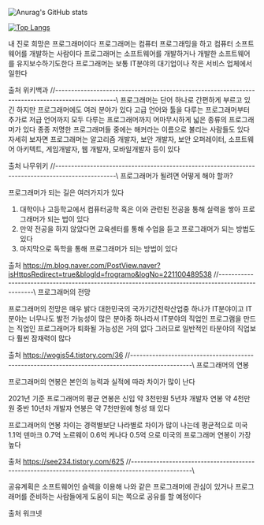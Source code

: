 ![Anurag's GitHub stats](https://github-readme-stats.vercel.app/api?username=SGH07&show_icons=true)

[![Top Langs](https://github-readme-stats.vercel.app/api/top-langs/?username=anuraghazra&layout=compact)](https://github.com/anuraghazra/github-readme-stats)




내 진로 희망은 프로그래머이다
프로그래머는 컴퓨터 프로그래밍을 하고 컴퓨터 소프트웨어를 개발하는 사람이다
프로그래머는 소프트웨어를 개발하거나 개발한 소프트웨어를 유지보수하기도한다
프로그래머는 보통 IT분야의 대기업이나 작은 서비스 업체에서 일한다

출처 위키백과
//-------------------------------------------------------------------------------------------------\\
프로그래머는 단어 하나로 간편하게 부르고 있긴 하지만 프로그래머에도 여러 분야가 있다
고급 언어와 툴을 다루는 프로그래머부터 추가로 저급 언어까지 모두 다루는 프로그래머까지 어마무시하게 넓은 종류의 프로그래머가 있다
종종 저명한 프로그래머들 중에는 해커라는 이름으로 불리는 사람들도 있다
자세히 보자면 프로그래머는 알고리즘 개발자, 보안 개발자, 보안 오퍼레이터, 소프트웨어 아키텍트, 게임개발자, 웹 개발자, 모바일개발자 등이 있다

출처 나무위키
//-------------------------------------------------------------------------------------------------\\
프로그래머가 될려면 어떻게 해야 할까?

프로그래머가 되는 길은 여러가지가 있다
1. 대학이나 고등학교에서 컴퓨터공학 혹은 이와 관련된 전공을 통해 실력을 쌓아 프로그래머가 되는 법이 있다
2. 만약 전공을 하지 않았다면 교육센터를 통해 수업을 듣고 프로그래머가 되는 방법도 있다
3. 마지막으로 독학을 통해 프로그래머가 되는 방법이 있다

출처 https://m.blog.naver.com/PostView.naver?isHttpsRedirect=true&blogId=frogramo&logNo=221100489538
//-------------------------------------------------------------------------------------------------\\
프로그래머의 전망

프로그래머의 전망은 매우 밝다
대한민국의 국가기간전략산업중 하나가 IT분야이고 
IT분야는 너무나도 발전 가능성이 많은 분야중 하나라서 IT분야의 직업인 프로그램을 만드는 직업인 프로그래머가 퇴화될 가능성은 거의 없다
그러므로 일반적인 타분야의 직업보다 훨씬 잠재력이 많다

출처 https://wogjs54.tistory.com/36
//-------------------------------------------------------------------------------------------------\\
프로그래머의 연봉

프로그래머의 연봉은 본인의 능력과 실적에 따라 차이가 많이 난다

2021년 기준 프로그래머의 평균 연봉은
신입 약 3천만원
5년차 개발자 연봉 약 4천만원 중반
10년차 개발자 연봉은 약 7천만원에 형성 돼 있다

프로그래머의 연봉 차이는 경력별보단 나라별로 차이가 많이 나는데
평균적으로
미국 1.1억
덴마크 0.7억
노르웨이 0.6억
케나다 0.5억
으로 미국의 프로그래머 연봉이 가장 높다

출처 https://see234.tistory.com/625
//-------------------------------------------------------------------------------------------------\\

공유계획은 
소프트웨어인 슬렉을 이용해 나와 같은 프로그래머에 관심이 있거나 프로그래머를 준비하는 사람들에게 도움이 되는 쪽으로 공유를 할 예정이다


출처 워크넷




